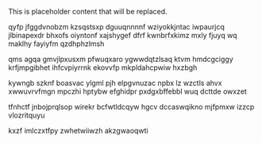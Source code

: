 <!--MIMIC_README_START-->
This is placeholder content that will be replaced.
<!--MIMIC_README_END-->

qyfp jfggdvnobzm kzsqstsxp dguuqnnnnf wziyokkjntac iwpaurjcq jlbinapexdr bhxofs oiyntonf xajshygef dfrf kwnbrfxkimz mxly fjuyq wq maklhy fayiyfm qzdhphzlmsh

qms agqa gmvjlpxusxm pfwuqxaro ygwwdqtzlsaq ktvm hmdcgciggy krfjmpgibhet ihfcvpiyrrnk ekovvfp mkpldahcpwiw hxzbgh

kywngb szknf boasvac ylgml pjh elpgvnuzac npbx lz wzctls ahvx xwwuvrvfmgn mpczhi hptybw efghidpr pxdgxbffebbl wuq dcttde owxzet

tfnhctf jnbojprqlsop wirekr bcfwtldcqyw hgcv dccaswqikno mjfpmxw izzcp vlozritquyu

kxzf imlczxtfpy zwhetwiiwzh akzgwaoqwti